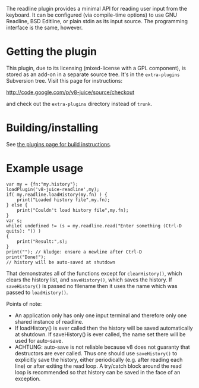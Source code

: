 The readline plugin provides a minimal API for reading user input from the keyboard. It can be configured (via compile-time options) to use GNU Readline, BSD Editline, or plain stdin as its input source. The programming interface is the same, however.

# Getting the plugin #

This plugin, due to its licensing (mixed-license with a GPL component), is stored as an add-on in a separate source tree. It's in the `extra-plugins` Subversion tree. Visit this page for instructions:

http://code.google.com/p/v8-juice/source/checkout

and check out the `extra-plugins` directory instead of `trunk`.

# Building/installing #

See [the plugins page for build instructions](Plugins.md).

# Example usage #


```
var my = {fn:"my.history"};
loadPlugin('v8-juice-readline',my);
if( my.readline.loadHistory(my.fn) ) {
    print("Loaded history file",my.fn);
} else {
    print("Couldn't load history file",my.fn);
}
var s;
while( undefined != (s = my.readline.read("Enter something (Ctrl-D quits): ")) )
{
    print("Result:",s);
}
print(""); // kludge: ensure a newline after Ctrl-D
print("Done!");
// history will be auto-saved at shutdown
```

That demonstrates all of the functions except for `clearHistory()`, which clears the history list, and `saveHistory()`, which saves the history. If `saveHistory()` is passed no filename then it uses the name which was passed to `loadHistory()`.

Points of note:

  * An application only has only one input terminal and therefore only one shared instance of readline.
  * If loadHistory() is ever called then the history will be saved automatically at shutdown. If saveHistory() is ever called, the name set there will be used for auto-save.
  * ACHTUNG: auto-save is not reliable because v8 does not guaranty that destructors are ever called. Thus one should use `saveHistory()` to explicitly save the history, either periodically (e.g. after reading each line) or after exiting the read loop. A try/catch block around the read loop is recommended so that history can be saved in the face of an exception.